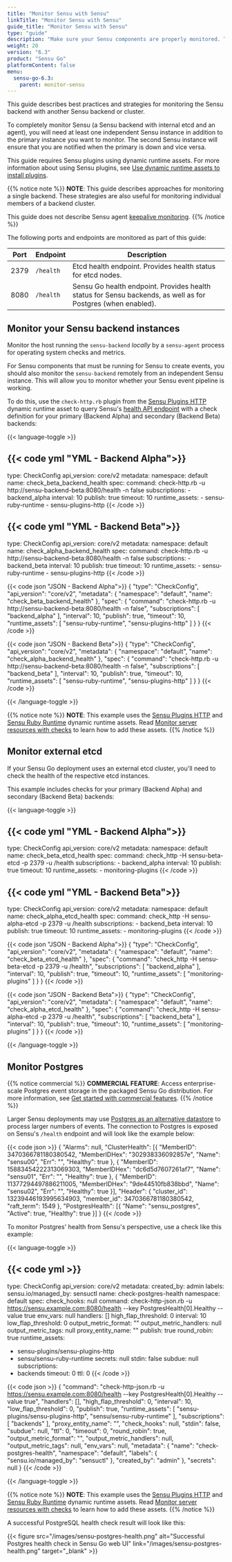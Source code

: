 ```yaml
---
title: "Monitor Sensu with Sensu"
linkTitle: "Monitor Sensu with Sensu"
guide_title: "Monitor Sensu with Sensu"
type: "guide"
description: "Make sure your Sensu components are properly monitored. This guide describes best practices and strategies for monitoring Sensu."
weight: 20
version: "6.3"
product: "Sensu Go"
platformContent: false
menu: 
  sensu-go-6.3:
    parent: monitor-sensu
---
```


This guide describes best practices and strategies for monitoring the Sensu backend with another Sensu backend or cluster.

To completely monitor Sensu (a Sensu backend with internal etcd and an agent), you will need at least one independent Sensu instance in addition to the primary instance you want to monitor.
The second Sensu instance will ensure that you are notified when the primary is down and vice versa.

This guide requires Sensu plugins using dynamic runtime assets.
For more information about using Sensu plugins, see [Use dynamic runtime assets to install plugins][1].

{{% notice note %}}
**NOTE**: This guide describes approaches for monitoring a single backend.
These strategies are also useful for monitoring individual members of a backend cluster.

This guide does not describe Sensu agent [keepalive monitoring](../../../observability-pipeline/observe-schedule/agent/#keepalive-monitoring).
{{% /notice %}}

The following ports and endpoints are monitored as part of this guide:

| Port | Endpoint | Description |
|------|----------|-------------|
| 2379 | `/health`  | Etcd health endpoint. Provides health status for etcd nodes. |
| 8080 | `/health`  | Sensu Go health endpoint. Provides health status for Sensu backends, as well as for Postgres (when enabled). |

## Monitor your Sensu backend instances

Monitor the host running the `sensu-backend` *locally* by a `sensu-agent` process for operating system checks and metrics.

For Sensu components that must be running for Sensu to create events, you should also monitor the `sensu-backend` remotely from an independent Sensu instance.
This will allow you to monitor whether your Sensu event pipeline is working.

To do this, use the `check-http.rb` plugin from the [Sensu Plugins HTTP][3] dynamic runtime asset to query Sensu's [health API endpoint][2] with a check definition for your primary (Backend Alpha) and secondary (Backend Beta) backends:

{{< language-toggle >}}

{{< code yml "YML - Backend Alpha">}}
---
type: CheckConfig
api_version: core/v2
metadata:
  namespace: default
  name: check_beta_backend_health
spec:
  command: check-http.rb -u http://sensu-backend-beta:8080/health -n false
  subscriptions:
    - backend_alpha
  interval: 10
  publish: true
  timeout: 10
  runtime_assets:
    - sensu-ruby-runtime
    - sensu-plugins-http
{{< /code >}}

{{< code yml "YML - Backend Beta">}}
---
type: CheckConfig
api_version: core/v2
metadata:
  namespace: default
  name: check_alpha_backend_health
spec:
  command: check-http.rb -u http://sensu-backend-beta:8080/health -n false
  subscriptions:
    - backend_beta
  interval: 10
  publish: true
  timeout: 10
  runtime_assets:
    - sensu-ruby-runtime
    - sensu-plugins-http
{{< /code >}}

{{< code json "JSON - Backend Alpha">}}
{
  "type": "CheckConfig",
  "api_version": "core/v2",
  "metadata": {
    "namespace": "default",
    "name": "check_beta_backend_health"
  },
  "spec": {
    "command": "check-http.rb -u http://sensu-backend-beta:8080/health -n false",
    "subscriptions": [
      "backend_alpha"
    ],
    "interval": 10,
    "publish": true,
    "timeout": 10,
    "runtime_assets": [
      "sensu-ruby-runtime",
      "sensu-plugins-http"
    ]
  }
}
{{< /code >}}

{{< code json "JSON - Backend Beta">}}
{
  "type": "CheckConfig",
  "api_version": "core/v2",
  "metadata": {
    "namespace": "default",
    "name": "check_alpha_backend_health"
  },
  "spec": {
    "command": "check-http.rb -u http://sensu-backend-beta:8080/health -n false",
    "subscriptions": [
      "backend_beta"
    ],
    "interval": 10,
    "publish": true,
    "timeout": 10,
    "runtime_assets": [
      "sensu-ruby-runtime",
      "sensu-plugins-http"
    ]
  }
}
{{< /code >}}

{{< /language-toggle >}}

{{% notice note %}}
**NOTE**: This example uses the [Sensu Plugins HTTP](https://bonsai.sensu.io/assets/sensu-plugins/sensu-plugins-http) and [Sensu Ruby Runtime](https://bonsai.sensu.io/assets/sensu/sensu-ruby-runtime) dynamic runtime assets.
Read [Monitor server resources with checks](../../../observability-pipeline/observe-schedule/monitor-server-resources/#register-dynamic-runtime-assets) to learn how to add these assets.
{{% /notice %}}

## Monitor external etcd

If your Sensu Go deployment uses an external etcd cluster, you'll need to check the health of the respective etcd instances.

This example includes checks for your primary (Backend Alpha) and secondary (Backend Beta) backends:

{{< language-toggle >}}

{{< code yml "YML - Backend Alpha">}}
---
type: CheckConfig
api_version: core/v2
metadata:
  namespace: default
  name: check_beta_etcd_health
spec:
  command: check_http -H sensu-beta-etcd -p 2379 -u /health
  subscriptions:
    - backend_alpha
  interval: 10
  publish: true
  timeout: 10
  runtime_assets:
    - monitoring-plugins
{{< /code >}}

{{< code yml "YML - Backend Beta">}}
---
type: CheckConfig
api_version: core/v2
metadata:
  namespace: default
  name: check_alpha_etcd_health
spec:
  command: check_http -H sensu-alpha-etcd -p 2379 -u /health
  subscriptions:
    - backend_beta
  interval: 10
  publish: true
  timeout: 10
  runtime_assets:
    - monitoring-plugins
{{< /code >}}

{{< code json "JSON - Backend Alpha">}}
{
  "type": "CheckConfig",
  "api_version": "core/v2",
  "metadata": {
    "namespace": "default",
    "name": "check_beta_etcd_health"
  },
  "spec": {
    "command": "check_http -H sensu-beta-etcd -p 2379 -u /health",
    "subscriptions": [
      "backend_alpha"
    ],
    "interval": 10,
    "publish": true,
    "timeout": 10,
    "runtime_assets": [
      "monitoring-plugins"
    ]
  }
}
{{< /code >}}

{{< code json "JSON - Backend Beta">}}
{
  "type": "CheckConfig",
  "api_version": "core/v2",
  "metadata": {
    "namespace": "default",
    "name": "check_alpha_etcd_health"
  },
  "spec": {
    "command": "check_http -H sensu-alpha-etcd -p 2379 -u /health",
    "subscriptions": [
      "backend_beta"
    ],
    "interval": 10,
    "publish": true,
    "timeout": 10,
    "runtime_assets": [
      "monitoring-plugins"
    ]
  }
}
{{< /code >}}

{{< /language-toggle >}}

## Monitor Postgres

{{% notice commercial %}}
**COMMERCIAL FEATURE**: Access enterprise-scale Postgres event storage in the packaged Sensu Go distribution.
For more information, see [Get started with commercial features](../../../commercial/).
{{% /notice %}}

Larger Sensu deployments may use [Postgres as an alternative datastore][4] to process larger numbers of events.
The connection to Postgres is exposed on Sensu's `/health` endpoint and will look like the example below:

{{< code json >}}
{
	"Alarms": null,
	"ClusterHealth": [{
		"MemberID": 3470366781180380542,
		"MemberIDHex": "302938336092857e",
		"Name": "sensu00",
		"Err": "",
		"Healthy": true
	}, {
		"MemberID": 15883454222313069303,
		"MemberIDHex": "dc6d5d7607261af7",
		"Name": "sensu01",
		"Err": "",
		"Healthy": true
	}, {
		"MemberID": 11377294497886211005,
		"MemberIDHex": "9de44510fb838bbd",
		"Name": "sensu02",
		"Err": "",
		"Healthy": true
	}],
	"Header": {
		"cluster_id": 13239446193995634903,
		"member_id": 3470366781180380542,
		"raft_term": 1549
	},
	"PostgresHealth": [{
		"Name": "sensu_postgres",
		"Active": true,
		"Healthy": true
	}]
}
{{< /code >}}

To monitor Postgres' health from Sensu's perspective, use a check like this example:

{{< language-toggle >}}

{{< code yml >}}
---
type: CheckConfig
api_version: core/v2
metadata:
  created_by: admin
  labels:
    sensu.io/managed_by: sensuctl
  name: check-postgres-health
  namespace: default
spec:
  check_hooks: null
  command: check-http-json.rb -u https://sensu.example.com:8080/health --key PostgresHealth[0].Healthy
    --value true
  env_vars: null
  handlers: []
  high_flap_threshold: 0
  interval: 10
  low_flap_threshold: 0
  output_metric_format: ""
  output_metric_handlers: null
  output_metric_tags: null
  proxy_entity_name: ""
  publish: true
  round_robin: true
  runtime_assets:
  - sensu-plugins/sensu-plugins-http
  - sensu/sensu-ruby-runtime
  secrets: null
  stdin: false
  subdue: null
  subscriptions:
  - backends
  timeout: 0
  ttl: 0
{{< /code >}}

{{< code json >}}
{
  "command": "check-http-json.rb -u https://sensu.example.com:8080/health --key PostgresHealth[0].Healthy --value true",
  "handlers": [],
  "high_flap_threshold": 0,
  "interval": 10,
  "low_flap_threshold": 0,
  "publish": true,
  "runtime_assets": [
    "sensu-plugins/sensu-plugins-http",
    "sensu/sensu-ruby-runtime"
  ],
  "subscriptions": [
    "backends"
  ],
  "proxy_entity_name": "",
  "check_hooks": null,
  "stdin": false,
  "subdue": null,
  "ttl": 0,
  "timeout": 0,
  "round_robin": true,
  "output_metric_format": "",
  "output_metric_handlers": null,
  "output_metric_tags": null,
  "env_vars": null,
  "metadata": {
    "name": "check-postgres-health",
    "namespace": "default",
    "labels": {
      "sensu.io/managed_by": "sensuctl"
    },
    "created_by": "admin"
  },
  "secrets": null
}
{{< /code >}}

{{< /language-toggle >}}

{{% notice note %}}
**NOTE**: This example uses the [Sensu Plugins HTTP](https://bonsai.sensu.io/assets/sensu-plugins/sensu-plugins-http) and [Sensu Ruby Runtime](https://bonsai.sensu.io/assets/sensu/sensu-ruby-runtime) dynamic runtime assets.
Read [Monitor server resources with checks](../../../observability-pipeline/observe-schedule/monitor-server-resources/#register-dynamic-runtime-assets) to learn how to add these assets.
{{% /notice %}}

A successful PostgreSQL health check result will look like this:

{{< figure src="/images/sensu-postgres-health.png" alt="Successful Postgres health check in Sensu Go web UI" link="/images/sensu-postgres-health.png" target="_blank" >}}


[1]: ../../../plugins/use-assets-to-install-plugins/
[2]: ../../../api/health/
[3]: https://bonsai.sensu.io/assets/sensu/monitoring-plugins
[4]: ../../deploy-sensu/scale-event-storage/

